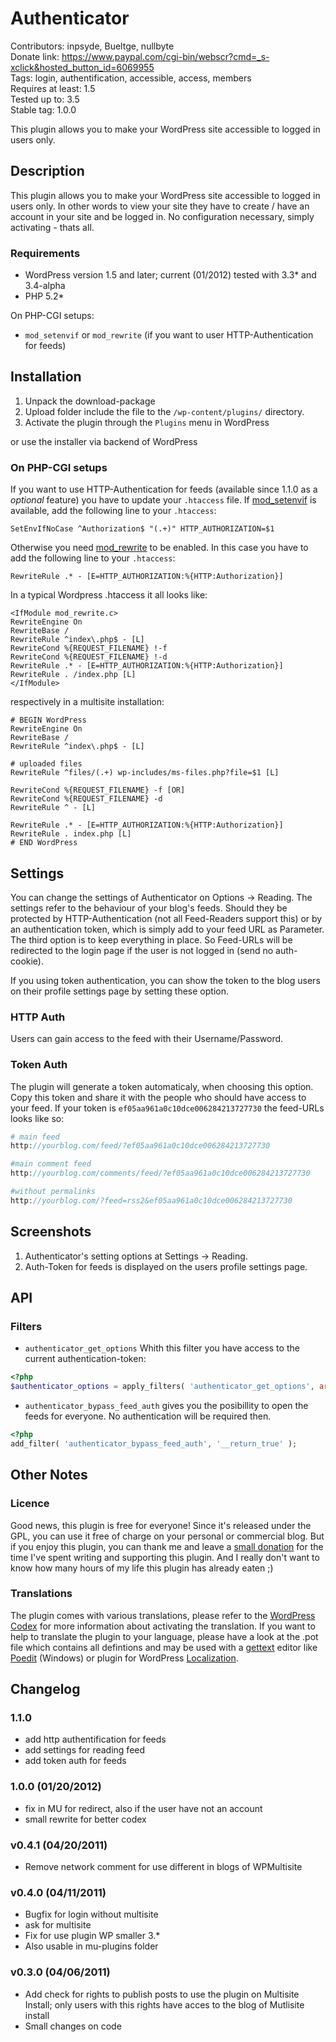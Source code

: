 # Authenticator
Contributors: inpsyde, Bueltge, nullbyte  
Donate link: https://www.paypal.com/cgi-bin/webscr?cmd=_s-xclick&hosted_button_id=6069955  
Tags: login, authentification, accessible, access, members  
Requires at least: 1.5  
Tested up to: 3.5  
Stable tag: 1.0.0  

This plugin allows you to make your WordPress site accessible to logged in users only.

## Description
This plugin allows you to make your WordPress site accessible to logged in users only. In other words to view your site they have to create / have an account in your site and be logged in. No configuration necessary, simply activating - thats all.

### Requirements
* WordPress version 1.5 and later; current (01/2012) tested with 3.3* and 3.4-alpha
* PHP 5.2*

On PHP-CGI setups:

* `mod_setenvif` or `mod_rewrite` (if you want to user HTTP-Authentication for feeds)


## Installation
1. Unpack the download-package
2. Upload folder include the file to the `/wp-content/plugins/` directory.
3. Activate the plugin through the `Plugins` menu in WordPress

or use the installer via backend of WordPress

### On PHP-CGI setups
If you want to use HTTP-Authentication for feeds (available since 1.1.0 as a *optional* feature) you have to update your `.htaccess` file. If [mod_setenvif](http://httpd.apache.org/docs/2.0/mod/mod_setenvif.html) is available, add the following line to your `.htaccess`:

```
SetEnvIfNoCase ^Authorization$ "(.+)" HTTP_AUTHORIZATION=$1
```

Otherwise you need [mod_rewrite](http://httpd.apache.org/docs/current/mod/mod_rewrite.html) to be enabled. In this case you have to add the following line to your `.htaccess`:

```
RewriteRule .* - [E=HTTP_AUTHORIZATION:%{HTTP:Authorization}]
```

In a typical Wordpress .htaccess it all looks like:

```
<IfModule mod_rewrite.c>
RewriteEngine On
RewriteBase /
RewriteRule ^index\.php$ - [L]
RewriteCond %{REQUEST_FILENAME} !-f
RewriteCond %{REQUEST_FILENAME} !-d
RewriteRule .* - [E=HTTP_AUTHORIZATION:%{HTTP:Authorization}]
RewriteRule . /index.php [L]
</IfModule>
```

respectively in a multisite installation:

```
# BEGIN WordPress
RewriteEngine On
RewriteBase /
RewriteRule ^index\.php$ - [L]

# uploaded files
RewriteRule ^files/(.+) wp-includes/ms-files.php?file=$1 [L]

RewriteCond %{REQUEST_FILENAME} -f [OR]
RewriteCond %{REQUEST_FILENAME} -d
RewriteRule ^ - [L]

RewriteRule .* - [E=HTTP_AUTHORIZATION:%{HTTP:Authorization}]
RewriteRule . index.php [L]
# END WordPress
```
## Settings
You can change the settings of Authenticator on Options → Reading. The settings refer to the behaviour of your blog's feeds. Should they be protected by HTTP-Authentication (not all Feed-Readers support this) or by an authentication token, which is simply add to your feed URL as Parameter. The third option is to keep everything in place. So Feed-URLs will be redirected to the login page if the user is not logged in (send no auth-cookie). 

If you using token authentication, you can show the token to the blog users on their profile settings page by setting these option.

### HTTP Auth
Users can gain access to the feed with their Username/Password. 

### Token Auth
The plugin will generate a token automaticaly, when choosing this option. Copy this token and share it with the people who should have access to your feed. If your token is ```ef05aa961a0c10dce006284213727730``` the feed-URLs looks like so:
```php
# main feed
http://yourblog.com/feed/?ef05aa961a0c10dce006284213727730

#main comment feed 
http://yourblog.com/comments/feed/?ef05aa961a0c10dce006284213727730

#without permalinks
http://yourblog.com/?feed=rss2&ef05aa961a0c10dce006284213727730
```

## Screenshots
1. Authenticator's setting options at Settings → Reading.
2. Auth-Token for feeds is displayed on the users profile settings page.

## API
### Filters
* ```authenticator_get_options``` Whith this filter you have access to the current authentication-token: 
```php
<?php
$authenticator_options = apply_filters( 'authenticator_get_options', array() );
```
* ```authenticator_bypass_feed_auth``` gives you the posibillity to open the feeds for everyone. No authentication will be required then.
```php
<?php
add_filter( 'authenticator_bypass_feed_auth', '__return_true' );
```

## Other Notes
### Licence
Good news, this plugin is free for everyone! Since it's released under the GPL, you can use it free of charge on your personal or commercial blog. But if you enjoy this plugin, you can thank me and leave a [small donation](https://www.paypal.com/cgi-bin/webscr?cmd=_s-xclick&hosted_button_id=6069955) for the time I've spent writing and supporting this plugin. And I really don't want to know how many hours of my life this plugin has already eaten ;)

### Translations
The plugin comes with various translations, please refer to the [WordPress Codex](http://codex.wordpress.org/Installing_WordPress_in_Your_Language "Installing WordPress in Your Language") for more information about activating the translation. If you want to help to translate the plugin to your language, please have a look at the .pot file which contains all defintions and may be used with a [gettext](http://www.gnu.org/software/gettext/) editor like [Poedit](http://www.poedit.net/) (Windows) or plugin for WordPress [Localization](http://wordpress.org/extend/plugins/codestyling-localization/).


## Changelog
### 1.1.0
* add http authentification for feeds
* add settings for reading feed
* add token auth for feeds

### 1.0.0 (01/20/2012)
* fix in MU for redirect, also if the user have not an account
* small rewrite for better codex

### v0.4.1 (04/20/2011)
* Remove network comment for use different in blogs of WPMultisite

### v0.4.0 (04/11/2011)
* Bugfix for login without multisite
* ask for multisite
* Fix for use plugin WP smaller 3.*
* Also usable in mu-plugins folder

###  v0.3.0 (04/06/2011)
* Add check for rights to publish posts to use the plugin on Multisite Install; only users with this rights have acces to the blog of Mutlisite install
* Small changes on code

